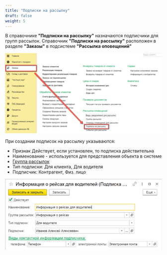 ```yaml
---
title: "Подписки на рассылку"
draft: false
weight: 5
---
```


В справочнике **"Подписки на рассылку"** назначаются подписчики для групп рассылок. Справочник **"Подписки на рассылку"** расположен в разделе **"Заказы"** в подсистеме **"Рассылка оповещений"**

[![1][1]][1]

При создании подписок на рассылку указываются:

- Признак Действует, если установлен, то подписка действительна
- Наименование - используется для представления объекта в системе
- [Группа рассылок](http://konstanta-it.github.io/erp4food/SendingNotifications/MailingGroups/)
- Тип подписки: Для клиента, Для водителя
- Подписчик: Контрагент, Физ. лицо

[![2][2]][2]

[1]: 1.png
[2]: 2.png
